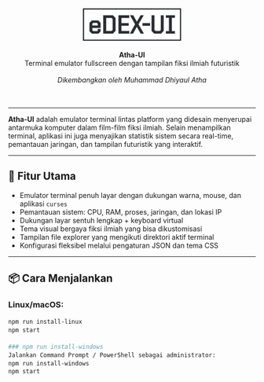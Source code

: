 <p align="center">
  <br>
  <img alt="Logo" src="media/logo.png" width="200">
  <br><br>
  <strong>Atha-UI</strong><br>
  Terminal emulator fullscreen dengan tampilan fiksi ilmiah futuristik
  <br><br>
  <em>Dikembangkan oleh Muhammad Dhiyaul Atha</em>
  <br><br><br>
</p>

---

**Atha-UI** adalah emulator terminal lintas platform yang didesain menyerupai antarmuka komputer dalam film-film fiksi ilmiah. Selain menampilkan terminal, aplikasi ini juga menyajikan statistik sistem secara real-time, pemantauan jaringan, dan tampilan futuristik yang interaktif.

---

## 🎯 Fitur Utama

- Emulator terminal penuh layar dengan dukungan warna, mouse, dan aplikasi `curses`
- Pemantauan sistem: CPU, RAM, proses, jaringan, dan lokasi IP
- Dukungan layar sentuh lengkap + keyboard virtual
- Tema visual bergaya fiksi ilmiah yang bisa dikustomisasi
- Tampilan file explorer yang mengikuti direktori aktif terminal
- Konfigurasi fleksibel melalui pengaturan JSON dan tema CSS

---

## 📦 Cara Menjalankan

### Linux/macOS:
```bash
npm run install-linux
npm start

### npm run install-windows
Jalankan Command Prompt / PowerShell sebagai administrator:
npm run install-windows
npm start
